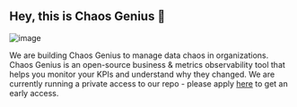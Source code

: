 ## Hey, this is Chaos Genius 👋


![image](https://user-images.githubusercontent.com/948291/133563945-163b34c9-2075-4b74-9db9-da2166cf0a8c.png)

We are building Chaos Genius to manage data chaos in organizations. Chaos Genius is an open-source business & metrics observability tool that helps you monitor your KPIs and understand why they changed. We are currently running a private access to our repo - please apply [here](https://chaosgenius.io) to get an early access. 




<!--

**Here are some ideas to get you started:**

🙋‍♀️ A short introduction - what is your organization all about?
🌈 Contribution guidelines - how can the community get involved?
👩‍💻 Useful resources - where can the community find your docs? Is there anything else the community should know?
🍿 Fun facts - what does your team eat for breakfast?
🧙 Remember, you can do mighty things with the power of [Markdown](https://guides.github.com/features/mastering-markdown/)
-->
